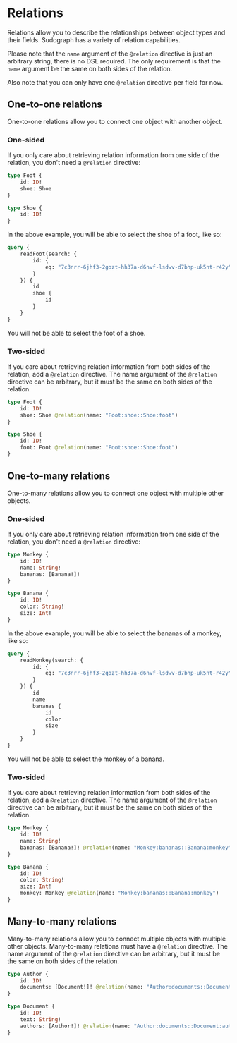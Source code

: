 # Relations

Relations allow you to describe the relationships between object types and their fields. Sudograph has a variety of relation capabilities.

Please note that the `name` argument of the `@relation` directive is just an arbitrary string, there is no DSL required. The only requirement is that the `name` argument be the same on both sides of the relation.

Also note that you can only have one `@relation` directive per field for now.

## One-to-one relations

One-to-one relations allow you to connect one object with another object.

### One-sided

If you only care about retrieving relation information from one side of the relation, you don't need a `@relation` directive:

```graphql
type Foot {
    id: ID!
    shoe: Shoe
}

type Shoe {
    id: ID!
}
```

In the above example, you will be able to select the shoe of a foot, like so:

```graphql
query {
    readFoot(search: {
        id: {
            eq: "7c3nrr-6jhf3-2gozt-hh37a-d6nvf-lsdwv-d7bhp-uk5nt-r42y"
        }
    }) {
        id
        shoe {
            id
        }
    }
}
```

You will not be able to select the foot of a shoe.

### Two-sided

If you care about retrieving relation information from both sides of the relation, add a `@relation` directive. The name argument of the `@relation` directive can be arbitrary, but it must be the same on both sides of the relation.

```graphql
type Foot {
    id: ID!
    shoe: Shoe @relation(name: "Foot:shoe::Shoe:foot")
}

type Shoe {
    id: ID!
    foot: Foot @relation(name: "Foot:shoe::Shoe:foot")
}
```

## One-to-many relations

One-to-many relations allow you to connect one object with multiple other objects.

### One-sided

If you only care about retrieving relation information from one side of the relation, you don't need a `@relation` directive:

```graphql
type Monkey {
    id: ID!
    name: String!
    bananas: [Banana!]!
}

type Banana {
    id: ID!
    color: String!
    size: Int!
}
```

In the above example, you will be able to select the bananas of a monkey, like so:

```graphql
query {
    readMonkey(search: {
        id: {
            eq: "7c3nrr-6jhf3-2gozt-hh37a-d6nvf-lsdwv-d7bhp-uk5nt-r42y"
        }
    }) {
        id
        name
        bananas {
            id
            color
            size
        }
    }
}
```

You will not be able to select the monkey of a banana.

### Two-sided

If you care about retrieving relation information from both sides of the relation, add a `@relation` directive. The name argument of the `@relation` directive can be arbitrary, but it must be the same on both sides of the relation.

```graphql
type Monkey {
    id: ID!
    name: String!
    bananas: [Banana!]! @relation(name: "Monkey:bananas::Banana:monkey")
}

type Banana {
    id: ID!
    color: String!
    size: Int!
    monkey: Monkey @relation(name: "Monkey:bananas::Banana:monkey")
}
```

## Many-to-many relations

Many-to-many relations allow you to connect multiple objects with multiple other objects. Many-to-many relations must have a `@relation` directive. The name argument of the `@relation` directive can be arbitrary, but it must be the same on both sides of the relation.

```graphql
type Author {
    id: ID!
    documents: [Document!]! @relation(name: "Author:documents::Document:authors")
}

type Document {
    id: ID!
    text: String!
    authors: [Author!]! @relation(name: "Author:documents::Document:authors")
}
```
